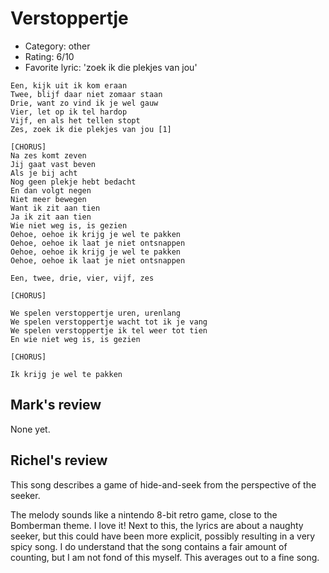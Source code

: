 # Verstoppertje

 * Category: other
 * Rating: 6/10
 * Favorite lyric: 'zoek ik die plekjes van jou'

```
Een, kijk uit ik kom eraan
Twee, blijf daar niet zomaar staan
Drie, want zo vind ik je wel gauw
Vier, let op ik tel hardop
Vijf, en als het tellen stopt
Zes, zoek ik die plekjes van jou [1]

[CHORUS]
Na zes komt zeven
Jij gaat vast beven
Als je bij acht
Nog geen plekje hebt bedacht
En dan volgt negen
Niet meer bewegen
Want ik zit aan tien
Ja ik zit aan tien
Wie niet weg is, is gezien
Oehoe, oehoe ik krijg je wel te pakken
Oehoe, oehoe ik laat je niet ontsnappen
Oehoe, oehoe ik krijg je wel te pakken
Oehoe, oehoe ik laat je niet ontsnappen

Een, twee, drie, vier, vijf, zes

[CHORUS]

We spelen verstoppertje uren, urenlang
We spelen verstoppertje wacht tot ik je vang
We spelen verstoppertje ik tel weer tot tien
En wie niet weg is, is gezien

[CHORUS]

Ik krijg je wel te pakken 
```

## Mark's review

None yet.

## Richel's review

This song describes a game of hide-and-seek from the perspective of the seeker.

The melody sounds like a nintendo 8-bit retro game, close to the Bomberman theme. I love it!
Next to this, the lyrics are about a naughty seeker, but this could have been more explicit,
possibly resulting in a very spicy song. I do understand that the song contains a fair amount of
counting, but I am not fond of this myself. This averages out to a fine song.
